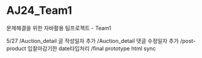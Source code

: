# AJ24_Team1
문제해결을 위한 자바활용 팀프로젝트 - Team1 

5/27
    /Auction_detail 글 작성일자 추가
    /Auction_detail 댓글 수정일자 추가
    /post-product 입찰마감기한 date타입처리
    /final prototype html sync